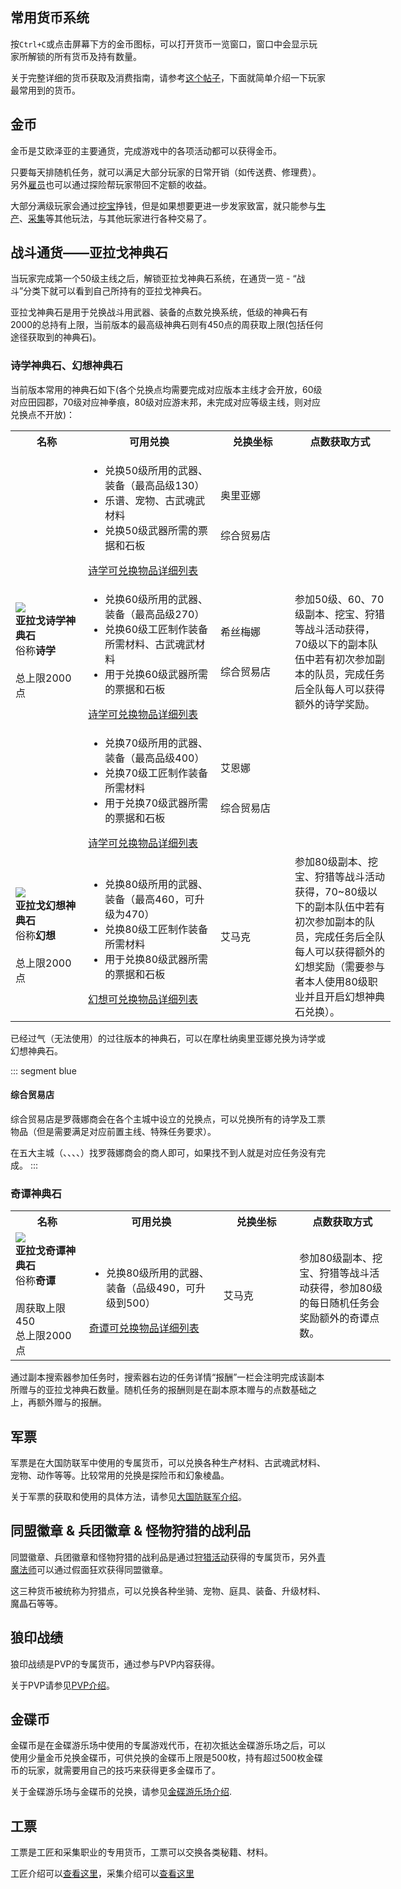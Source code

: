 ## 常用货币系统

按`Ctrl+C`或点击屏幕下方的金币图标，可以打开货币一览窗口，窗口中会显示玩家所解锁的所有货币及持有数量。

关于完整详细的货币获取及消费指南，请参考[这个帖子](https://bbs.nga.cn/read.php?tid=15299927)，下面就简单介绍一下玩家最常用到的货币。

## 金币

金币是艾欧泽亚的主要通货，完成游戏中的各项活动都可以获得金币。

只要每天排随机任务，就可以满足大部分玩家的日常开销（如传送费、修理费）。另外[雇员](/advanced/retainer.md)也可以通过探险帮玩家带回不定额的收益。

大部分满级玩家会通过[挖宝](/topic/battle.md)挣钱，但是如果想要更进一步发家致富，就只能参与[生产](/topic/craft.md)、[采集](/topic/gather.md)等其他玩法，与其他玩家进行各种交易了。

## 战斗通货——亚拉戈神典石

当玩家完成第一个50级主线之后，解锁亚拉戈神典石系统，在通货一览 - “战斗”分类下就可以看到自己所持有的亚拉戈神典石。

亚拉戈神典石是用于兑换战斗用武器、装备的点数兑换系统，低级的神典石有2000的总持有上限，当前版本的最高级神典石则有450点的周获取上限(包括任何途径获取到的神典石)。

### 诗学神典石、幻想神典石

当前版本常用的神典石如下(各个兑换点均需要完成对应版本主线才会开放，60级对应田园郡，70级对应神拳痕，80级对应游末邦，未完成对应等级主线，则对应兑换点不开放)：
<div class="md-table"><table class="ui compact grey striped unstackable table" style="min-width: 38em;"><tr><th style="width: 10em">名称</th><th style="width: 20em">可用兑换</th><th style="width: 12em">兑换坐标</th><th style="width: 15em">点数获取方式</th></tr><tr><td rowspan="3"><img src="/images/icons/065023.png" class="no-zoom sm-icon"><br><strong>亚拉戈诗学神典石</strong><br>俗称<strong>诗学</strong><br><br>总上限2000点</td><td><ul><li>兑换50级所用的武器、装备（最高品级130）</li><li>乐谱、宠物、古武魂武材料</li><li>兑换50级武器所需的票据和石板</li></ul><a href="https://ff14.huijiwiki.com/wiki/%E4%BA%9A%E6%8B%89%E6%88%88%E8%AF%97%E5%AD%A6%E7%A5%9E%E5%85%B8%E7%9F%B3">诗学可兑换物品详细列表</a></td><td>奥里亚娜<br><Pos name="摩杜纳" :x="22.7" :y="6.7" /><br><br>综合贸易店</td><td rowspan="3">参加50级、60、70级副本、挖宝、狩猎等战斗活动获得，70级以下的副本队伍中若有初次参加副本的队员，完成任务后全队每人可以获得额外的诗学奖励。</td></tr><tr><td><ul><li>兑换60级所用的武器、装备（最高品级270）</li> <li>兑换60级工匠制作装备所需材料、古武魂武材料</li> <li>用于兑换60级武器所需的票据和石板</li></ul><a href="https://ff14.huijiwiki.com/wiki/%E4%BA%9A%E6%8B%89%E6%88%88%E8%AF%97%E5%AD%A6%E7%A5%9E%E5%85%B8%E7%9F%B3">诗学可兑换物品详细列表</a></td><td>希丝梅娜<br><Pos name="田园郡" :x="5.8" :y="5.3" /><br><br>综合贸易店</td></tr><tr><td><ul><li>兑换70级所用的武器、装备（最高品级400）</li> <li>兑换70级工匠制作装备所需材料</li> <li>用于兑换70级武器所需的票据和石板</li></ul><a href="https://ff14.huijiwiki.com/wiki/%E4%BA%9A%E6%8B%89%E6%88%88%E8%AF%97%E5%AD%A6%E7%A5%9E%E5%85%B8%E7%9F%B3">诗学可兑换物品详细列表</a></td><td>艾恩娜<br><Pos name="神拳痕" :x="13.8" :y="11.6" /><br><br>综合贸易店</td></tr><tr><td><img src="/images/icons/065067.png" class="no-zoom sm-icon"><br><strong>亚拉戈幻想神典石</strong><br>俗称<strong>幻想</strong><br><br>总上限2000点</td><td><ul><li>兑换80级所用的武器、装备（最高460，可升级为470）</li><li>兑换80级工匠制作装备所需材料</li> <li>用于兑换80级武器所需的票据和石板</li></ul><a href="https://ff14.huijiwiki.com/wiki/%E4%BA%9A%E6%8B%89%E6%88%88%E5%B9%BB%E6%83%B3%E7%A5%9E%E5%85%B8%E7%9F%B3">幻想可兑换物品详细列表</a></td><td>艾马克<br><Pos name="游末邦" sub="树梢层" :x="10.2" :y="11.8" /></td><td>参加80级副本、挖宝、狩猎等战斗活动获得，70~80级以下的副本队伍中若有初次参加副本的队员，完成任务后全队每人可以获得额外的幻想奖励（需要参与者本人使用80级职业并且开启幻想神典石兑换）。</td></tr></table></div>

已经过气（无法使用）的过往版本的神典石，可以在摩杜纳奥里亚娜<Pos name="摩杜纳" :x="22.7" :y="6.7" />兑换为诗学或幻想神典石。

::: segment blue 
#### 综合贸易店

综合贸易店是罗薇娜商会在各个主城中设立的兑换点，可以兑换所有的诗学及工票物品（但是需要满足对应前置主线、特殊任务要求）。

在五大主城（<Pos name="利姆萨·罗敏萨下层甲板" :x="9.0" :y="11.1" />、<Pos name="格里达尼亚新街" :x="11.9" :y="12.3" />、<Pos name="乌尔达哈现世回廊" :x="9.1" :y="8.3" />、<Pos name="伊修加德基础层" :x="10.5" :y="11.8" />、<Pos name="黄金港" :x="12.2" :y="0.8" />）找罗薇娜商会的商人即可，如果找不到人就是对应任务没有完成。
:::

### 奇谭神典石
<div class="md-table"><table class="ui compact grey striped unstackable table" style="min-width: 38em;"><tr><th style="width: 10em">名称</th><th style="width: 20em">可用兑换</th><th style="width: 12em">兑换坐标</th><th style="width: 15em">点数获取方式</th></tr><tr><td><img src="/images/icons/065075.png" class="no-zoom sm-icon"><br><strong>亚拉戈奇谭神典石</strong><br>俗称<strong>奇谭</strong><br><br>周获取上限450<br>总上限2000点</td><td><ul><li>兑换80级所用的武器、装备（品级490，可升级到500）</li></ul><a href="https://ff14.huijiwiki.com/wiki/%E4%BA%9A%E6%8B%89%E6%88%88%E5%A5%87%E8%B0%AD%E7%A5%9E%E5%85%B8%E7%9F%B3">奇谭可兑换物品详细列表</a></td><td>艾马克<br><Pos name="游末邦" sub="树梢层" :x="10.2" :y="11.8" /></td><td>参加80级副本、挖宝、狩猎等战斗活动获得，参加80级的每日随机任务会奖励额外的奇谭点数。</td></tr></table></div>

通过副本搜索器参加任务时，搜索器右边的任务详情“报酬”一栏会注明完成该副本所赠与的亚拉戈神典石数量。随机任务的报酬则是在副本原本赠与的点数基础之上，再额外赠与的报酬。

## 军票

军票是在大国防联军中使用的专属货币，可以兑换各种生产材料、古武魂武材料、宠物、动作等等。比较常用的兑换是探险币和幻象棱晶。

关于军票的获取和使用的具体方法，请参见[大国防联军介绍](/advanced/grandCompany.md)。

## 同盟徽章 & 兵团徽章 & 怪物狩猎的战利品

同盟徽章、兵团徽章和怪物狩猎的战利品是通过[狩猎活动](/topic/hunt.md)获得的专属货币，另外[青魔法师](/job/bluemage.md)可以通过假面狂欢获得同盟徽章。

这三种货币被统称为狩猎点，可以兑换各种坐骑、宠物、庭具、装备、升级材料、魔晶石等等。

## 狼印战绩

狼印战绩是PVP的专属货币，通过参与PVP内容获得。

关于PVP请参见[PVP介绍](/topic/pvp.md)。

## 金碟币

金碟币是在金碟游乐场中使用的专属游戏代币，在初次抵达金碟游乐场之后，可以使用少量金币兑换金碟币，可供兑换的金碟币上限是500枚，持有超过500枚金碟币的玩家，就需要用自己的技巧来获得更多金碟币了。

关于金碟游乐场与金碟币的兑换，请参见[金碟游乐场介绍](/topic/goldsaucer.md).

## 工票

工票是工匠和采集职业的专用货币，工票可以交换各类秘籍、材料。

工匠介绍可以[查看这里](/topic/craft.md#%E7%94%9F%E4%BA%A7%E6%B8%B8%E6%88%8F%E5%86%85%E5%AE%B9)，采集介绍可以[查看这里](/topic/gather.md#%E9%87%87%E9%9B%86%E6%B8%B8%E6%88%8F%E5%86%85%E5%AE%B9)
